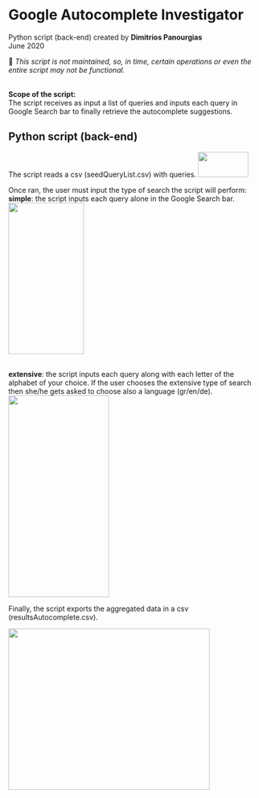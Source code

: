 # Google Autocomplete Investigator
Python script (back-end) created by **Dimitrios Panourgias**
<br/> June 2020

:children_crossing: *This script is not maintained, so, in time, certain operations or even the entire script may not be functional.* 

<br/> **Scope of the script:**
<br/> The script receives as input a list of queries and inputs each query in Google Search bar to finally retrieve the autocomplete suggestions.

## Python script (back-end) 
The script reads a csv (seedQueryList.csv) with queries. 
<img src="https://github.com/dpan331/Keyword_research_tools/blob/master/Google_Autocomplete_Investigator/goog_autoc_img/seedQueryList.JPG" height="50" width="100">

Once ran, the user must input the type of search the script will perform:
<br/> **simple**: the script inputs each query alone in the Google Search bar.
<img src="https://github.com/dpan331/Keyword_research_tools/blob/master/Google_Autocomplete_Investigator/goog_autoc_img/simpleSearchResults.JPG" height="300" width="150">

<br/> **extensive**: the script inputs each query along with each letter of the alphabet of your choice. If the user chooses the extensive type of search then she/he gets asked to choose also a language (gr/en/de).
<img src="https://github.com/dpan331/Keyword_research_tools/blob/master/Google_Autocomplete_Investigator/goog_autoc_img/extensiveSearchResults.JPG" height="400" width="200">

Finally, the script exports the aggregated data in a csv (resultsAutocomplete.csv).

<img src="https://github.com/dpan331/Keyword_research_tools/blob/master/Google_Autocomplete_Investigator/goog_autoc_img/it-crowd-moss-fire-email.JPG" height="320" width="400">


